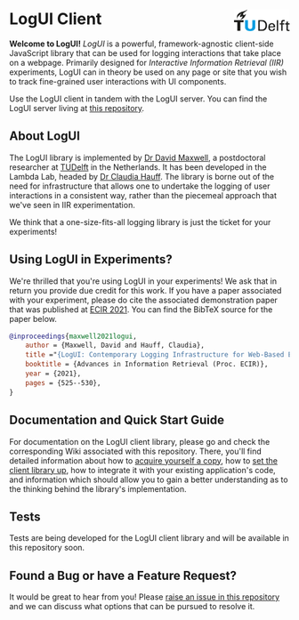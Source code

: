 # LogUI Client <a href="https://www.tudelft.nl"><img align="right" width="100" src="./.meta/tudelft.svg" /></a>

**Welcome to LogUI!** *LogUI* is a powerful, framework-agnostic client-side JavaScript library that can be used for logging interactions that take place on a webpage. Primarily designed for *Interactive Information Retrieval (IIR)* experiments, LogUI can in theory be used on any page or site that you wish to track fine-grained user interactions with UI components.

Use the LogUI client in tandem with the LogUI server. You can find the LogUI server living at [this repository](https://github.com/logui-framework/server/).

## About LogUI

The LogUI library is implemented by [Dr David Maxwell](https://github.com/maxwelld90/), a postdoctoral researcher at [TUDelft](https://www.tudelft.nl/) in the Netherlands. It has been developed in the Lambda Lab, headed by [Dr Claudia Hauff](https://chauff.github.io/). The library is borne out of the need for infrastructure that allows one to undertake the logging of user interactions in a consistent way, rather than the piecemeal approach that we've seen in IIR experimentation.

We think that a one-size-fits-all logging library is just the ticket for your experiments!

## Using LogUI in Experiments?

We're thrilled that you're using LogUI in your experiments! We ask that in return you provide due credit for this work. If you have a paper associated with your experiment, please do cite the associated demonstration paper that was published at [ECIR 2021](https://www.ecir2021.eu/). You can find the BibTeX source for the paper below.

```bibtex
@inproceedings{maxwell2021logui,
    author = {Maxwell, David and Hauff, Claudia},
    title ="{LogUI: Contemporary Logging Infrastructure for Web-Based Experiments}",
    booktitle = {Advances in Information Retrieval (Proc. ECIR)},
    year = {2021},
    pages = {525--530},
}
```

## Documentation and Quick Start Guide

For documentation on the LogUI client library, please go and check the corresponding Wiki associated with this repository. There, you'll find detailed information about how to [acquire yourself a copy](https://github.com/logui-framework/client/wiki/Acquiring), how to [set the client library up](https://github.com/logui-framework/client/wiki/Quick-Start-Guide), how to integrate it with your existing application's code, and information which should allow you to gain a better understanding as to the thinking behind the library's implementation.

## Tests

Tests are being developed for the LogUI client library and will be available in this repository soon.

## Found a Bug or have a Feature Request?

It would be great to hear from you! Please [raise an issue in this repository](https://github.com/logui-framework/client/issues) and we can discuss what options that can be pursued to resolve it.